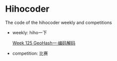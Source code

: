 # Hihocoder
The code of the hihocoder weekly and competitions

- weekly: hiho一下

  [Week 125 GeoHash一·编码解码](https://github.com/jiexray/Hihocoder/tree/weekly/week125)
- competition: 比赛
